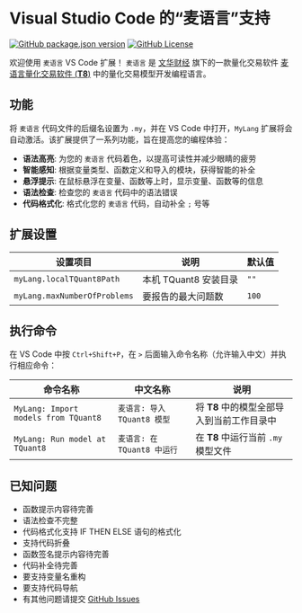 # Visual Studio Code 的“麦语言”支持

[![GitHub package.json version](https://img.shields.io/github/package-json/v/X37ddV/my-lang)](https://marketplace.visualstudio.com/items?itemName=X37ddV.my-lang)
[![GitHub License](https://img.shields.io/github/license/X37ddV/my-lang)](https://marketplace.visualstudio.com/items?itemName=X37ddV.my-lang)

欢迎使用 `麦语言` VS Code 扩展！ `麦语言` 是 [文华财经](https://www.wenhua.com.cn/) 旗下的一款量化交易软件 [麦语言量化交易软件 (**T8**)](https://wt8.wenhua.com.cn/) 中的量化交易模型开发编程语言。

## 功能

将 `麦语言` 代码文件的后缀名设置为 `.my`，并在 VS Code 中打开，`MyLang` 扩展将会自动激活。该扩展提供了一系列功能，旨在提高您的编程体验：

-   **语法高亮**: 为您的 `麦语言` 代码着色，以提高可读性并减少眼睛的疲劳
-   **智能感知**: 根据变量类型、函数定义和导入的模块，获得智能的补全
-   **悬浮提示**: 在鼠标悬浮在变量、函数等上时，显示变量、函数等的信息
-   **语法检查**: 检查您的 `麦语言` 代码中的语法错误
-   **代码格式化**: 格式化您的 `麦语言` 代码，自动补全 `;` 号等

## 扩展设置

| 设置项目                     | 说明                  | 默认值 |
| ---------------------------- | --------------------- | ------ |
| `myLang.localTQuant8Path`    | 本机 TQuant8 安装目录 | `""`   |
| `myLang.maxNumberOfProblems` | 要报告的最大问题数    | `100`  |

## 执行命令

在 VS Code 中按 `Ctrl+Shift+P`，在 `>` 后面输入命令名称（允许输入中文）并执行相应命令：

| 命令名称                             | 中文名称                    | 说明                                       |
| ------------------------------------ | --------------------------- | ------------------------------------------ |
| `MyLang: Import models from TQuant8` | `麦语言: 导入 TQuant8 模型` | 将 **T8** 中的模型全部导入到当前工作目录中 |
| `MyLang: Run model at TQuant8`       | `麦语言: 在 TQuant8 中运行` | 在 **T8** 中运行当前 `.my` 模型文件        |

## 已知问题

-   函数提示内容待完善
-   语法检查不完整
-   代码格式化支持 IF THEN ELSE 语句的格式化
-   支持代码折叠
-   函数签名提示内容待完善
-   代码补全待完善
-   要支持变量名重构
-   要支持代码导航
-   有其他问题请提交 [GitHub Issues](https://github.com/X37ddV/my-lang/issues)
